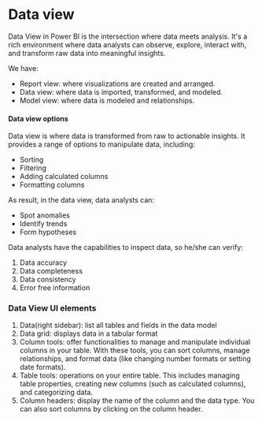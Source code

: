 # Data view
Data View in Power BI is the intersection where data meets analysis. It's a rich environment where data analysts can observe, explore, interact with, and transform raw data into meaningful insights.

We have:
- Report view: where visualizations are created and arranged.
- Data view: where data is imported, transformed, and modeled.
- Model view: where data is modeled and relationships.

#### Data view options
Data view is where data is transformed from raw to actionable insights. It provides a range of options to manipulate data, including:
- Sorting
- Filtering
- Adding calculated columns
- Formatting columns

As result, in the data view, data analysts can:
- Spot anomalies
- Identify trends
- Form hypotheses

Data analysts have the capabilities to inspect data, so he/she can verify:
1. Data accuracy
2. Data completeness
3. Data consistency
4. Error free information

### Data View UI elements
1. Data(right sidebar): list all tables and fields in the data model
2. Data grid: displays data in a tabular format
3. Column tools: offer functionalities to manage and manipulate individual columns in your table. With these tools, you can sort columns, manage relationships, and format data (like changing number formats or setting date formats).
4. Table tools: operations on your entire table. This includes managing table properties, creating new columns (such as calculated columns), and categorizing data. 
5. Column headers: display the name of the column and the data type. You can also sort columns by clicking on the column header.